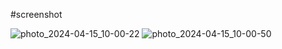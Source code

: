 #screenshot

![photo_2024-04-15_10-00-22](https://github.com/rakeshsinha-14/movie-city/assets/112483526/c77b38ea-9c02-4b9b-baad-cc312856d17c)
![photo_2024-04-15_10-00-50](https://github.com/rakeshsinha-14/movie-city/assets/112483526/838ed169-fb75-472d-92b7-3ec0d3726387)
